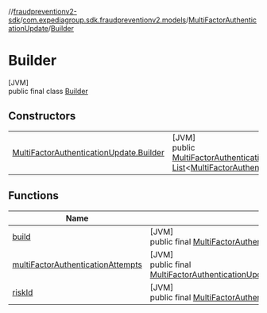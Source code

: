 //[fraudpreventionv2-sdk](../../../../index.md)/[com.expediagroup.sdk.fraudpreventionv2.models](../../index.md)/[MultiFactorAuthenticationUpdate](../index.md)/[Builder](index.md)

# Builder

[JVM]\
public final class [Builder](index.md)

## Constructors

| | |
|---|---|
| [MultiFactorAuthenticationUpdate.Builder](-multi-factor-authentication-update.-builder.md) | [JVM]<br>public [MultiFactorAuthenticationUpdate.Builder](index.md)[MultiFactorAuthenticationUpdate.Builder](-multi-factor-authentication-update.-builder.md)([String](https://docs.oracle.com/javase/8/docs/api/java/lang/String.html)riskId, [List](https://docs.oracle.com/javase/8/docs/api/java/util/List.html)&lt;[MultiFactorAuthenticationAttempt](../../-multi-factor-authentication-attempt/index.md)&gt;multiFactorAuthenticationAttempts) |

## Functions

| Name | Summary |
|---|---|
| [build](build.md) | [JVM]<br>public final [MultiFactorAuthenticationUpdate](../index.md)[build](build.md)() |
| [multiFactorAuthenticationAttempts](multi-factor-authentication-attempts.md) | [JVM]<br>public final [MultiFactorAuthenticationUpdate.Builder](index.md)[multiFactorAuthenticationAttempts](multi-factor-authentication-attempts.md)([List](https://docs.oracle.com/javase/8/docs/api/java/util/List.html)&lt;[MultiFactorAuthenticationAttempt](../../-multi-factor-authentication-attempt/index.md)&gt;multiFactorAuthenticationAttempts) |
| [riskId](risk-id.md) | [JVM]<br>public final [MultiFactorAuthenticationUpdate.Builder](index.md)[riskId](risk-id.md)([String](https://docs.oracle.com/javase/8/docs/api/java/lang/String.html)riskId) |
